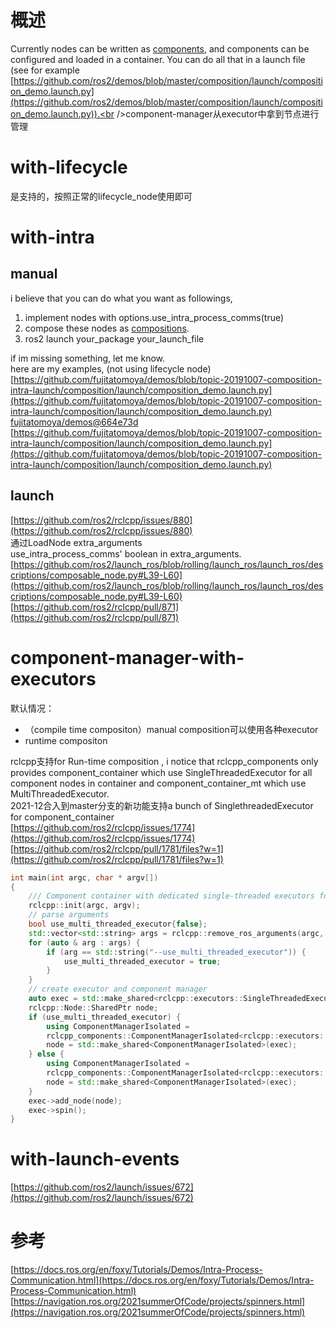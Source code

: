 # 概述

Currently nodes can be written as [components](https://index.ros.org//doc/ros2/Tutorials/Composition/), and components can be configured and loaded in a container. You can do all that in a launch file (see for example [https://github.com/ros2/demos/blob/master/composition/launch/composition_demo.launch.py](https://github.com/ros2/demos/blob/master/composition/launch/composition_demo.launch.py)).<br />component-manager从executor中拿到节点进行管理

# with-lifecycle

是支持的，按照正常的lifecycle_node使用即可

# with-intra

## manual

i believe that you can do what you want as followings,

1. implement nodes with options.use_intra_process_comms(true)
2. compose these nodes as [compositions](https://index.ros.org//doc/ros2/Tutorials/Composition/).
3. ros2 launch your_package your_launch_file

if im missing something, let me know.<br />here are my examples, (not using lifecycle node)<br />[https://github.com/fujitatomoya/demos/blob/topic-20191007-composition-intra-launch/composition/launch/composition_demo.launch.py](https://github.com/fujitatomoya/demos/blob/topic-20191007-composition-intra-launch/composition/launch/composition_demo.launch.py)<br />[fujitatomoya/demos@664e73d](https://github.com/fujitatomoya/demos/commit/664e73db4e16fa7abf1bb2ea44ffb8e696b070e8)<br />[https://github.com/fujitatomoya/demos/blob/topic-20191007-composition-intra-launch/composition/launch/composition_demo.launch.py](https://github.com/fujitatomoya/demos/blob/topic-20191007-composition-intra-launch/composition/launch/composition_demo.launch.py)

## launch

[https://github.com/ros2/rclcpp/issues/880](https://github.com/ros2/rclcpp/issues/880)<br />通过LoadNode extra_arguments<br />use_intra_process_comms' boolean in extra_arguments.<br />[https://github.com/ros2/launch_ros/blob/rolling/launch_ros/launch_ros/descriptions/composable_node.py#L39-L60](https://github.com/ros2/launch_ros/blob/rolling/launch_ros/launch_ros/descriptions/composable_node.py#L39-L60)<br />[https://github.com/ros2/rclcpp/pull/871](https://github.com/ros2/rclcpp/pull/871)

# component-manager-with-executors

默认情况：

- （compile time compositon）manual composition可以使用各种executor
- runtime compositon

rclcpp支持for Run-time composition , i notice that rclcpp_components only provides component_container which use SingleThreadedExecutor for all component nodes in container and component_container_mt which use MultiThreadedExecutor.<br />2021-12合入到master分支的新功能支持a bunch of SinglethreadedExecutor for component_container<br />[https://github.com/ros2/rclcpp/issues/1774](https://github.com/ros2/rclcpp/issues/1774)<br />[https://github.com/ros2/rclcpp/pull/1781/files?w=1](https://github.com/ros2/rclcpp/pull/1781/files?w=1)

```cpp
int main(int argc, char * argv[])
{
    /// Component container with dedicated single-threaded executors for each components.
    rclcpp::init(argc, argv);
    // parse arguments
    bool use_multi_threaded_executor{false};
    std::vector<std::string> args = rclcpp::remove_ros_arguments(argc, argv);
    for (auto & arg : args) {
        if (arg == std::string("--use_multi_threaded_executor")) {
            use_multi_threaded_executor = true;
        }
    }
    // create executor and component manager
    auto exec = std::make_shared<rclcpp::executors::SingleThreadedExecutor>();
    rclcpp::Node::SharedPtr node;
    if (use_multi_threaded_executor) {
        using ComponentManagerIsolated =
        rclcpp_components::ComponentManagerIsolated<rclcpp::executors::MultiThreadedExecutor>;
        node = std::make_shared<ComponentManagerIsolated>(exec);
    } else {
        using ComponentManagerIsolated =
        rclcpp_components::ComponentManagerIsolated<rclcpp::executors::SingleThreadedExecutor>;
        node = std::make_shared<ComponentManagerIsolated>(exec);
    }
    exec->add_node(node);
    exec->spin();
}
```

# with-launch-events

[https://github.com/ros2/launch/issues/672](https://github.com/ros2/launch/issues/672)

# 参考

[https://docs.ros.org/en/foxy/Tutorials/Demos/Intra-Process-Communication.html](https://docs.ros.org/en/foxy/Tutorials/Demos/Intra-Process-Communication.html)<br />[https://navigation.ros.org/2021summerOfCode/projects/spinners.html](https://navigation.ros.org/2021summerOfCode/projects/spinners.html)
